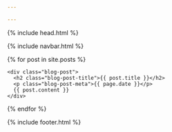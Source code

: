 ```yaml
---

---
```

{% include head.html %}

{% include navbar.html %}

<main role="main" class="container">

<div class="row">

  <div class="col-sm-8 blog-main">

  {% for post in site.posts %}

    <div class="blog-post">
      <h2 class="blog-post-title">{{ post.title }}</h2>
      <p class="blog-post-meta">{{ page.date }}</p>
      {{ post.content }}
    </div>

  {% endfor %}

  </div>

</div>

</main>

{% include footer.html %}
